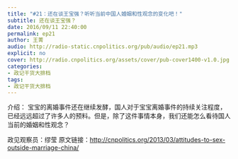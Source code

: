 ```yaml
---
title: "#21：还在谈王宝强？听听当前中国人婚姻和性观念的变化吧！"
subtitle: 还在谈王宝强？
date: 2016/09/11 22:40:00
permalink: ep21
author: 王菁
audio: http://radio-static.cnpolitics.org/pub/audio/ep21.mp3
explicit: no
cover: http://radio.cnpolitics.org/assets/cover/pub-cover1400-v1.0.jpg
categories:
- 政记干货大排档
tags:
- 政记干货大排档
---
```


介绍： 宝宝的离婚事件还在继续发酵，国人对于宝宝离婚事件的持续关注程度，已经远远超过了许多人的预料。但是，除了这件事情本身，我们还能怎么看待国人当前的婚姻和性观念？

政见观察员：缪莹
原文链接：http://cnpolitics.org/2013/03/attitudes-to-sex-outside-marriage-china/

